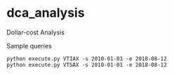 # dca_analysis
Dollar-cost Analysis

Sample queries

	python execute.py VTIAX -s 2010-01-01 -e 2018-08-12
	python execute.py VTSAX -s 2010-01-01 -e 2018-08-12